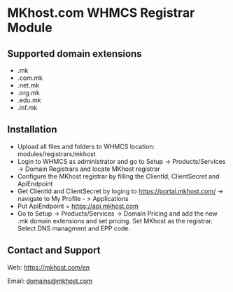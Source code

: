 #  MKhost.com WHMCS Registrar Module

## Supported domain extensions
* .mk
* .com.mk
* .net.mk
* .org.mk
* .edu.mk
* .inf.mk

## Installation
    
* Upload all files and folders to WHMCS location: modules/registrars/mkhost
* Login to WHMCS as administrator and go to Setup -> Products/Services -> Domain Registrars and locate MKhost registrar
* Configure the MKhost registrar by filling the ClientId, ClientSecret and ApiEndpoint
* Get ClientId and ClientSecret by loging to https://portal.mkhost.com/ -> navigate to My Profile - > Applications
* Put ApiEndpoint = https://api.mkhost.com
* Go to Setup -> Products/Services -> Domain Pricing and add the new .mk domain extensions and set pricing. Set MKhost as the registrar. Select DNS managment and EPP code.

## Contact and Support

Web: https://mkhost.com/en

Email: domains@mkhost.com
